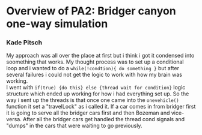 # Overview of PA2: Bridger canyon  one-way simulation
### Kade Pitsch

My approach was all over the place at first but i think i got it condensed into soomething that works.
My thought process was to set up a conditional loop and i wanted to do a ```while(!condtion){ do something }``` but after several failures i could not get the logic to work with how my brain was working.  
I went with ```if(true) {do this} else {thread wait for condition}``` logic structure which ended up working for how i had everything set up. So the way i sent up the threads is that once one came into the ```onevehicle()``` function it set a "travelLock" as i called it. If a car comes in from bridger first it is going to serve all the bridger cars first and then Bozeman and vice-versa. After all the bridger cars get handled the thread cond signals and "dumps" in the cars that were waiting to go previously.
